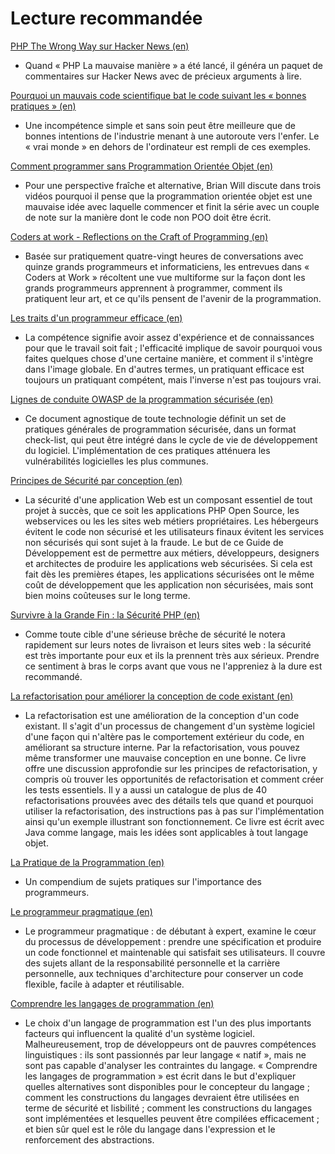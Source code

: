 # Lecture recommandée #

[PHP The Wrong Way sur Hacker News (en)](https://news.ycombinator.com/item?id=12318615)

 * Quand « PHP La mauvaise manière » a été lancé, il généra un paquet de commentaires sur Hacker News avec de précieux arguments à lire.

[Pourquoi un mauvais code scientifique bat le code suivant les « bonnes pratiques » (en)](https://news.ycombinator.com/item?id=12377385)

 * Une incompétence simple et sans soin peut être meilleure que de bonnes intentions de l'industrie menant à une autoroute vers l'enfer. Le « vrai monde » en dehors de l'ordinateur est rempli de ces exemples.

[Comment programmer sans Programmation Orientée Objet (en)](https://medium.com/@brianwill/how-to-program-without-oop-74a46e0e47a3#.squpnjz4n)

 * Pour une perspective fraîche et alternative, Brian Will discute dans trois vidéos pourquoi il pense que la programmation orientée objet est une mauvaise idée avec laquelle commencer et finit la série avec un couple de note sur la manière dont le code non POO doit être écrit.

[Coders at work - Reflections on the Craft of Programming (en)](http://codersatwork.com/)

 * Basée sur pratiquement quatre-vingt heures de conversations avec quinze grands programmeurs et informaticiens, les entrevues dans « Coders at Work » récoltent une vue multiforme sur la façon dont les grands programmeurs apprennent à programmer, comment ils pratiquent leur art, et ce qu'ils pensent de l'avenir de la programmation.

[Les traits d'un programmeur efficace (en)](https://www.oreilly.com/ideas/the-traits-of-a-proficient-programmer)

 * La compétence signifie avoir assez d'expérience et de connaissances pour que le travail soit fait ; l'efficacité implique de savoir pourquoi vous faites quelques chose d'une certaine manière, et comment il s'intègre dans l'image globale. En d'autres termes, un pratiquant efficace est toujours un pratiquant compétent, mais l'inverse n'est pas toujours vrai.

[Lignes de conduite OWASP de la programmation sécurisée (en)](https://www.owasp.org/images/0/08/OWASP_SCP_Quick_Reference_Guide_v2.pdf)

 * Ce document agnostique de toute technologie définit un set de pratiques générales de programmation sécurisée, dans un format check-list, qui peut être intégré dans le cycle de vie de développement du logiciel. L'implémentation de ces pratiques atténuera les vulnérabilités logicielles les plus communes.

[Principes de Sécurité par conception (en)](https://www.owasp.org/index.php/Security_by_Design_Principles)

 * La sécurité d'une application Web est un composant essentiel de tout projet à succès, que ce soit les applications PHP Open Source, les webservices ou les les sites web métiers propriétaires. Les hébergeurs évitent le code non sécurisé et les utilisateurs finaux évitent les services non sécurisés qui sont sujet à la fraude. Le but de ce Guide de Développement est de permettre aux métiers, développeurs, designers et architectes de produire les applications web sécurisées. Si cela est fait dès les premières étapes, les applications sécurisées ont le même coût de développement que les application non sécurisées, mais sont bien moins coûteuses sur le long terme.

[Survivre à la Grande Fin : la Sécurité PHP (en)](http://phpsecurity.readthedocs.io/en/latest/)

 * Comme toute cible d'une sérieuse brêche de sécurité le notera rapidement sur leurs notes de livraison et leurs sites web : la sécurité est très importante pour eux et ils la prennent très aux sérieux. Prendre ce sentiment à bras le corps avant que vous ne l'appreniez à la dure est recommandé.

[La refactorisation pour améliorer la conception de code existant (en)](https://openlibrary.org/books/OL7407595M/Refactoring)

 * La refactorisation est une amélioration de la conception d'un code existant. Il s'agit d'un processus de changement d'un système logiciel d'une façon qui n'altère pas le comportement extérieur du code, en améliorant sa structure interne. Par la refactorisation, vous pouvez même transformer une mauvaise conception en une bonne. Ce livre offre une discussion approfondie sur les principes de refactorisation, y compris où trouver les opportunités de refactorisation et comment créer les tests essentiels. Il y a aussi un catalogue de plus de 40 refactorisations prouvées avec des détails tels que quand et pourquoi utiliser la refactorisation, des instructions pas à pas sur l'implémentation ainsi qu'un exemple illustrant son fonctionnement. Ce livre est écrit avec Java comme langage, mais les idées sont applicables à tout langage objet.

[La Pratique de la Programmation (en)](https://openlibrary.org/works/OL15333872W/The_Practice_of_Programming_%28Addison-Wesley_Professional_Computing_Series%29)

* Un compendium de sujets pratiques sur l'importance des programmeurs.

[Le programmeur pragmatique (en)](https://openlibrary.org/works/OL5748544W/The_pragmatic_programmer)

 * Le programmeur pragmatique : de débutant à expert, examine le cœur du processus de développement : prendre une spécification et produire un code fonctionnel et maintenable qui satisfait ses utilisateurs. Il couvre des sujets allant de la responsabilité personnelle et la carrière personnelle, aux techniques d'architecture pour conserver un code flexible, facile à adapter et réutilisable.

[Comprendre les langages de programmation (en)](https://openlibrary.org/works/OL1875800W/Understanding_programming_languages)

 * Le choix d'un langage de programmation est l'un des plus importants facteurs qui influencent la qualité d'un système logiciel. Malheureusement, trop de développeurs ont de pauvres compétences linguistiques : ils sont passionnés par leur langage « natif », mais ne sont pas capable d'analyser les contraintes du langage. « Comprendre les langages de programmation » est écrit dans le but d'expliquer quelles alternatives sont disponibles pour le concepteur du langage ; comment les constructions du langages devraient être utilisées en terme de sécurité et lisbilité ; comment les constructions du langages sont implémentées et lesquelles peuvent être compilées efficacement ; et bien sûr quel est le rôle du langage dans l'expression et le renforcement des abstractions.
